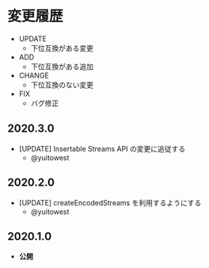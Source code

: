 # 変更履歴

- UPDATE
    - 下位互換がある変更
- ADD
    - 下位互換がある追加
- CHANGE
    - 下位互換のない変更
- FIX
    - バグ修正

## 2020.3.0

- [UPDATE] Insertable Streams API の変更に追従する
    - @yuitowest

## 2020.2.0

- [UPDATE] createEncodedStreams を利用するようにする
    - @yuitowest

## 2020.1.0

- **公開**
